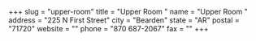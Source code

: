 +++
slug = "upper-room"
title = "Upper Room "
name = "Upper Room "
address = "225 N First Street"
city = "Bearden"
state = "AR"
postal = "71720"
website = ""
phone = "870 687-2067"
fax = ""
+++
